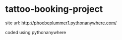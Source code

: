 # tattoo-booking-project
site url:
http://phoebeplummer1.pythonanywhere.com/

coded using pythonanywhere
